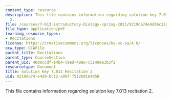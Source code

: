 ```yaml
---
content_type: resource
description: This file contains information regarding solution key 7.013 recitation
  2.
file: /courses/7-013-introductory-biology-spring-2013/9219da74e4d9bc12a99ff512b0164058_MIT7_013S12_RecitatSol_2.pdf
file_type: application/pdf
learning_resource_types:
- Recitations
license: https://creativecommons.org/licenses/by-nc-sa/4.0/
ocw_type: OCWFile
parent_title: Recitations
parent_type: CourseSection
parent_uid: 48d0ccdf-e4b4-c9ed-48e6-c3149ea3b5f2
resourcetype: Document
title: Solution Key 7.013 Recitation 2
uid: 9219da74-e4d9-bc12-a99f-f512b0164058
---
```

This file contains information regarding solution key 7.013 recitation 2.